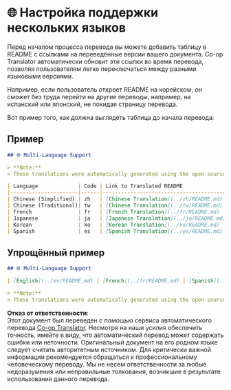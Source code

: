 <!--
CO_OP_TRANSLATOR_METADATA:
{
  "original_hash": "2c90b11214747cd912cd321cf82b11f2",
  "translation_date": "2025-05-06T17:45:40+00:00",
  "source_file": "getting_started/multi-language-support.md",
  "language_code": "ru"
}
-->
# 🌐 Настройка поддержки нескольких языков

Перед началом процесса перевода вы можете добавить таблицу в README с ссылками на переведённые версии вашего документа. Co-op Translator автоматически обновит эти ссылки во время перевода, позволяя пользователям легко переключаться между разными языковыми версиями.

Например, если пользователь откроет README на корейском, он сможет без труда перейти на другие переводы, например, на испанский или японский, не покидая страницу перевода.

Вот пример того, как должна выглядеть таблица до начала перевода:

## Пример

```md
## 🌐 Multi-Language Support

> **Note:**
> These translations were automatically generated using the open-source [co-op-translator](https://github.com/Azure/co-op-translator) and may contain errors or inaccuracies. For critical information, it is recommended to refer to the original or consult a professional human translation. If you'd like to add or update a translation, please refer to the [co-op-translator](https://github.com/Azure/co-op-translator) repository, where you can easily contribute using simple commands.

| Language             | Code | Link to Translated README                               | Last Updated |
|----------------------|------|---------------------------------------------------------|--------------|
| Chinese (Simplified) | zh   | [Chinese Translation](../zh/README.md)      | 2024-10-04   |
| Chinese (Traditional)| tw   | [Chinese Translation](../tw/README.md)      | 2024-10-04   |
| French               | fr   | [French Translation](../fr/README.md)       | 2024-10-04   |
| Japanese             | ja   | [Japanese Translation](../ja/README.md)     | 2024-10-04   |
| Korean               | ko   | [Korean Translation](../ko/README.md)       | 2024-10-04   |
| Spanish              | es   | [Spanish Translation](../es/README.md)      | 2024-10-04   |
```

## Упрощённый пример

```md
## 🌐 Multi-Language Support

| [English](../en/README.md) | [French](../fr/README.md) | [Spanish](../es/README.md) | [German](../de/README.md) | [Russian](./README.md) | [Arabic](../ar/README.md) | [Persian (Farsi)](../fa/README.md) | [Urdu](../ur/README.md) | [Chinese (Simplified)](../zh/README.md) | [Chinese (Traditional, Macau)](../mo/README.md) | [Chinese (Traditional, Hong Kong)](../hk/README.md) | [Chinese (Traditional, Taiwan)](../tw/README.md) | [Japanese](../ja/README.md) | [Korean](../ko/README.md) | [Hindi](../hi/README.md) | [Bengali](../bn/README.md) | [Marathi](../mr/README.md) | [Nepali](../ne/README.md) | [Punjabi (Gurmukhi)](../pa/README.md) | [Portuguese](../pt/README.md) | [Italian](../it/README.md) | [Polish](../pl/README.md) | [Turkish](../tr/README.md) | [Greek](../el/README.md) | [Thai](../th/README.md) | [Swedish](../sv/README.md) | [Danish](../da/README.md) | [Norwegian](../no/README.md) | [Finnish](../fi/README.md) | [Dutch](../nl/README.md) | [Hebrew](../he/README.md) | [Vietnamese](../vi/README.md) | [Indonesian](../id/README.md) | [Malay](../ms/README.md) | [Tagalog (Filipino)](../tl/README.md) | [Swahili](../sw/README.md) | [Hungarian](../hu/README.md) | [Czech](../cs/README.md) | [Slovak](../sk/README.md) | [Romanian](../ro/README.md) | [Bulgarian](../bg/README.md) | [Serbian (Cyrillic)](../sr/README.md) | [Croatian](../hr/README.md) | [Slovenian](../sl/README.md) |

> **Note:**
> These translations were automatically generated using the open-source [co-op-translator](https://github.com/Azure/co-op-translator) and may contain errors or inaccuracies. For critical information, it is recommended to refer to the original or consult a professional human translation. If you'd like to add or update a translation, please refer to the [co-op-translator](https://github.com/Azure/co-op-translator) repository, where you can easily contribute using simple commands.
```

**Отказ от ответственности**:  
Этот документ был переведен с помощью сервиса автоматического перевода [Co-op Translator](https://github.com/Azure/co-op-translator). Несмотря на наши усилия обеспечить точность, имейте в виду, что автоматический перевод может содержать ошибки или неточности. Оригинальный документ на его родном языке следует считать авторитетным источником. Для критически важной информации рекомендуется обращаться к профессиональному человеческому переводу. Мы не несем ответственности за любые недоразумения или неправильные толкования, возникшие в результате использования данного перевода.